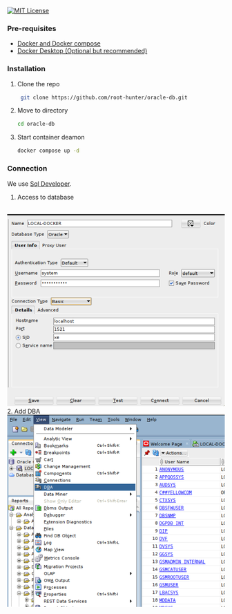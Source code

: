 [![MIT License][license-shield]][license-url]

### Pre-requisites
<ul>
  <li><a href="https://docs.docker.com/compose/install/">Docker and Docker compose</a></li>
  <li><a href="https://www.docker.com/products/docker-desktop/">Docker Desktop (Optional but recommended)</a></li>
</ul>

### Installation
1. Clone the repo
   ```sh
    git clone https://github.com/root-hunter/oracle-db.git
    ```
2. Move to directory
   ```sh
   cd oracle-db
   ```
3. Start container deamon
   ```sh
   docker compose up -d
   ```

### Connection
We use <a href="https://www.oracle.com/database/sqldeveloper/technologies/download/">Sql Developer</a>.

1. Access to database
<br />
<img src="screenshots/login.png">
<br />
2. Add DBA
<br />
<img src="screenshots/dba.png">


[license-shield]: https://img.shields.io/github/license/othneildrew/Best-README-Template.svg?style=for-the-badge
[license-url]: https://github.com/root-hunter/oracle-db/blob/master/LICENSE.txt